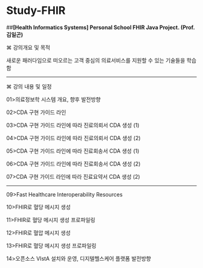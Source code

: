 # Study-FHIR

##**[Health Informatics Systems] Personal School FHIR Java Project. (Prof. 김일곤)**

⌘ 강의개요 및 목적


새로운 패러다임으로 떠오르는 고객 중심의 의료서비스를 지원할 수 있는 기술들을 학습함

* * *

⌘ 강의 내용 및 일정


01>의료정보학 시스템 개요, 향후 발전방향

02>CDA 구현 가이드 라인			

03>CDA 구현 가이드 라인에 따라 진료의뢰서 CDA 생성 (1)

04>CDA 구현 가이드 라인에 따라 진료의뢰서 CDA 생성 (2)

05>CDA 구현 가이드 라인에 따라 진료회송서 CDA 생성 (1)

06>CDA 구현 가이드 라인에 따라 진료회송서 CDA 생성 (2)

07>CDA 구현 가이드 라인에 따라 진료요약서 CDA 생성 (2)	

* * *

09>Fast Healthcare Interoperability Resources

10>FHIR로 혈당 메시지 생성

11>FHIR로 혈당 메시지 생성 프로파일링

12>FHIR로 혈압 메시지 생성

13>FHIR로 혈당 메시지 생성 프로파일링

14>오픈소스 VIstA 설치와 운영, 디지텔헬스케어 플랫폼 발전방향
